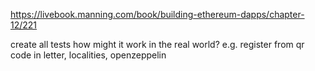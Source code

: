 https://livebook.manning.com/book/building-ethereum-dapps/chapter-12/221

create all tests
how might it work in the real world? e.g. register from qr code in letter, localities, 
openzeppelin
